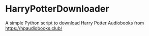 # HarryPotterDownloader
A simple Python script to download Harry Potter Audiobooks from https://hpaudiobooks.club/
